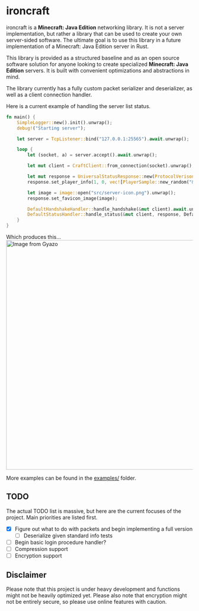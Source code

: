 # ironcraft
ironcraft is a **Minecraft: Java Edition** networking library. It is not a server implementation, but rather a library that can be used to create your own server-sided software.
The ultimate goal is to use this library in a future implementation of a Minecraft: Java Edition server
in Rust. 

This library is provided as a structured baseline and as an open source software solution for anyone looking
to create specialized **Minecraft: Java Edition** servers. It is built with convenient optimizations and abstractions in mind. 

The library currently has a fully custom packet serializer and deserializer, as well as a client connection handler.

Here is a current example of handling the server list status.

```rust
fn main() {
    SimpleLogger::new().init().unwrap();
	debug!("Starting server");

	let server = TcpListener::bind("127.0.0.1:25565").await.unwrap();

	loop {
		let (socket, a) = server.accept().await.unwrap();

		let mut client = CraftClient::from_connection(socket).unwrap();

		let mut response = UniversalStatusResponse::new(ProtocolVerison::V1_20, "&a&lThis is a test description &b§kttt");
		response.set_player_info(1, 0, vec![PlayerSample::new_random("&6&lTest")]);

		let image = image::open("src/server-icon.png").unwrap();
		response.set_favicon_image(image);

		DefaultHandshakeHandler::handle_handshake(&mut client).await.unwrap();
		DefaultStatusHandler::handle_status(&mut client, response, DefaultPingHandler).await.unwrap();
	}
}
```

Which produces this...
<a href="https://gyazo.com/b9b3907a5f3c62898e06b8634cbe8b9f"><img src="https://i.gyazo.com/b9b3907a5f3c62898e06b8634cbe8b9f.gif" alt="Image from Gyazo" width="618"/></a>

More examples can be found in the [examples/](examples) folder.

## TODO
The actual TODO list is massive, but here are the current focuses of the project. Main priorities are listed first.

- [x] Figure out what to do with packets and begin implementing a full version
  - [ ] Deserialize given standard info tests
- [ ] Begin basic login procedure handler?
- [ ] Compression support
- [ ] Encryption support

## Disclaimer
Please note that this project is under heavy development and functions might not be heavily optimized yet.
Please also note that encryption might not be entirely secure, so please use online features with caution.